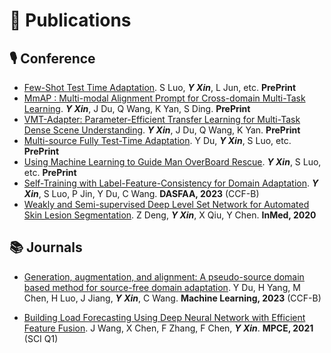 # 📝 Publications 
## 🎙 Conference
- [Few-Shot Test Time Adaptation](). S Luo, ***Y Xin***, L Jun, etc. **PrePrint**
- [MmAP : Multi-modal Alignment Prompt for Cross-domain Multi-Task Learning](). ***Y Xin***, J Du, Q Wang, K Yan, S Ding. **PrePrint**
- [VMT-Adapter: Parameter-Efficient Transfer Learning for Multi-Task Dense Scene Understanding](). ***Y Xin***, J Du, Q Wang, K Yan. **PrePrint**
- [Multi-source Fully Test-Time Adaptation](). Y Du, ***Y Xin***, S Luo, etc. **PrePrint**
- [Using Machine Learning to Guide Man OverBoard Rescue](). ***Y Xin***, S Luo, etc. **PrePrint**
- [Self-Training with Label-Feature-Consistency for Domain Adaptation](https://link.springer.com/chapter/10.1007/978-3-031-30678-5_7). ***Y Xin***, S Luo, P Jin, Y Du, C Wang. **DASFAA, 2023** (CCF-B)
- [Weakly and Semi-supervised Deep Level Set Network for Automated Skin Lesion Segmentation](https://link.springer.com/chapter/10.1007/978-981-15-5852-8_14). Z Deng, ***Y Xin***, X Qiu, Y Chen. **InMed, 2020**

## 📚 Journals
- [Generation, augmentation, and alignment: A pseudo-source domain based method for source-free domain adaptation](). Y Du, H Yang, M Chen, H Luo, J Jiang, ***Y Xin***, C Wang. **Machine Learning, 2023** (CCF-B)

- [Building Load Forecasting Using Deep Neural Network with Efficient Feature Fusion](https://ieeexplore.ieee.org/abstract/document/9319813). J Wang, X Chen, F Zhang, F Chen, ***Y Xin***. **MPCE, 2021** (SCI Q1)
